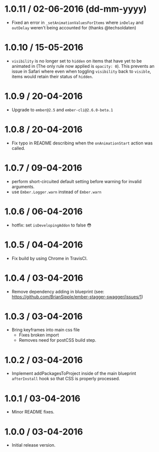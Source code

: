 1.0.11 / 02-06-2016 (dd-mm-yyyy)
================================
* Fixed an error in `_setAnimationValuesForItems` where `inDelay` and `outDelay` weren't being accounted for (thanks @techsoldaten)

1.0.10 / 15-05-2016
================================
* `visibility` is no longer set to `hidden` on items that have yet to be animated in (The only rule now applied is `opacity: 0`). This prevents an issue in Safari where even when toggling `visibility` back to `visible`, items would retain their status of `hidden`.

1.0.9 / 20-04-2016
================================
* Upgrade to `ember@2.5` and `ember-cli@2.6.0-beta.1`

1.0.8 / 20-04-2016
================================
* Fix typo in README describing when the `onAnimationStart` action was called.

1.0.7 / 09-04-2016
================================
* perform short-circuited default setting before warning for invalid arguments.
* use `Ember.Logger.warn` instead of `Ember.warn`

1.0.6 / 06-04-2016
================================
* hotfix: set `isDevelopingAddon` to false 😳

1.0.5 / 04-04-2016
================================
* Fix build by using Chrome in TravisCI.

1.0.4 / 03-04-2016
================================
* Remove dependency adding in blueprint (see: https://github.com/BrianSipple/ember-stagger-swagger/issues/1)

1.0.3 / 03-04-2016
================================
* Bring keyframes into main css file
  * Fixes broken import
  * Removes need for postCSS build step.

1.0.2 / 03-04-2016
================================
* Implement addPackagesToProject inside of the main blueprint `afterInstall` hook so that CSS is properly processed.

1.0.1 / 03-04-2016
================================
* Minor README fixes.

1.0.0 / 03-04-2016
================================
* Initial release version.
